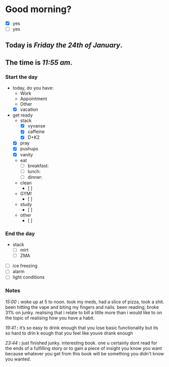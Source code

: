 # Good morning? 
* [x] yes
* [ ] yes

## Today is ***Friday the 24th of January***.
## The time is ***11:55 am***.
### Start the day
* today, do you have:
	* Work
	* Appointment
	* Other 
	* [x] vacation

* get ready
	* stack
		* [x] vyvanse
		* [x] caffeine
		* [x] D+K2
	* [x] pray
	* [x] pushups
	* [x] vanity
	* eat
		* [ ] breakfast:
		* [ ] lunch:
		* [ ] dinner:
	* clean
		* [ ] 
	* GYM!
		* [ ] 
	* study
		* [ ] 
	* other
		* [ ] 
### End the day
* stack
	* [ ] mirt
	* [ ] ZMA
* [ ] ice freezing
* [ ] alarm
* [ ] light conditions

### Notes



*15:00* **:** woke up at 5 to noon. took my meds, had a slice of pizza, took a shit. been hitting the vape and biting my fingers and nails. been reading; broke 31% on junky. realising that i relate to bill a little more than i would like to on the topic of realising how you have a habit.





*19:41* **:** it’s so easy to drink enough that you lose basic functionality but its so hard to drin k eough that you feel like youve drank enough

*23:44* **:**   just finished junky. interesting book. one u certainly dont read for the ends of a fulfilling story or to gain a piece of insight you know you want because whatever you get from this book will be something you didn't know you wanted.

